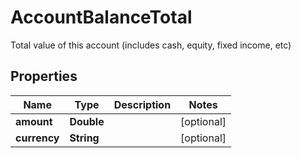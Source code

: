 

# AccountBalanceTotal

Total value of this account (includes cash, equity, fixed income, etc)

## Properties

| Name | Type | Description | Notes |
|------------ | ------------- | ------------- | -------------|
|**amount** | **Double** |  |  [optional] |
|**currency** | **String** |  |  [optional] |



